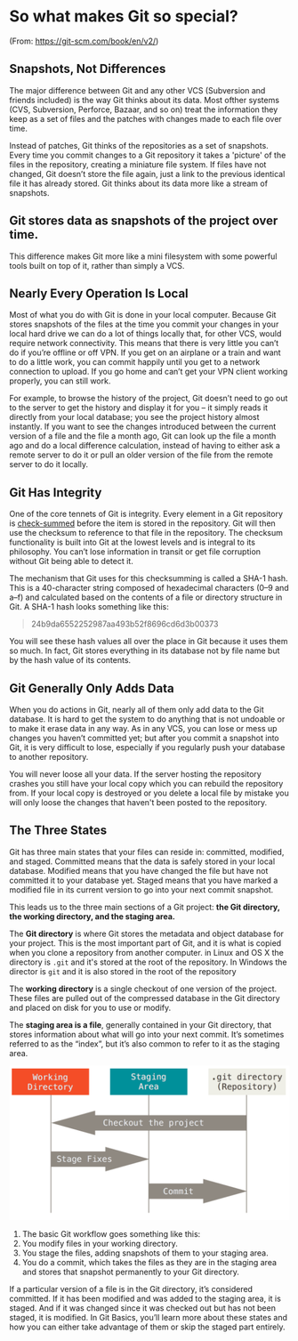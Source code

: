 # So what makes Git so special?

(From: https://git-scm.com/book/en/v2/)

## Snapshots, Not Differences

The major difference between Git and any other VCS (Subversion and friends included) is the way Git thinks about its data. Most ofther systems (CVS, Subversion, Perforce, Bazaar, and so on) treat the information they keep as a set of files and the patches with changes made to each file over time.

Instead of patches, Git thinks of the repositories as a set of snapshots. Every time you commit changes to a Git repository it takes a 'picture' of the files in the repository, creating a miniature file system. If files have not changed, Git doesn’t store the file again, just a link to the previous identical file it has already stored. Git thinks about its data more like a stream of snapshots.

## Git stores data as snapshots of the project over time.

This difference makes Git more like a mini filesystem with some powerful tools built on top of it, rather than simply a VCS.

## Nearly Every Operation Is Local

Most of what you do with Git is done in your local computer.  Because Git stores snapshots of the files at the time you commit your changes in your local hard drive we can do a lot of things locally that, for other VCS, would require network connectivity. This means that there is very little you can’t do if you’re offline or off VPN. If you get on an airplane or a train and want to do a little work, you can commit happily until you get to a network connection to upload. If you go home and can’t get your VPN client working properly, you can still work. 

For example, to browse the history of the project, Git doesn’t need to go out to the server to get the history and display it for you – it simply reads it directly from your local database; you see the project history almost instantly. If you want to see the changes introduced between the current version of a file and the file a month ago, Git can look up the file a month ago and do a local difference calculation, instead of having to either ask a remote server to do it or pull an older version of the file from the remote server to do it locally.

## Git Has Integrity

One of the core tennets of Git is integrity. Every element in a Git repository is [check-summed](https://www.wikiwand.com/en/Checksum) before the item is stored in the repository. Git will then use the checksum to reference to that file in the repository. The checksum functionality is built into Git at the lowest levels and is integral to its philosophy. You can’t lose information in transit or get file corruption without Git being able to detect it.

The mechanism that Git uses for this checksumming is called a SHA-1 hash. This is a 40-character string composed of hexadecimal characters (0–9 and a–f) and calculated based on the contents of a file or directory structure in Git. A SHA-1 hash looks something like this:

> 24b9da6552252987aa493b52f8696cd6d3b00373

You will see these hash values all over the place in Git because it uses them so much. In fact, Git stores everything in its database not by file name but by the hash value of its contents.

## Git Generally Only Adds Data

When you do actions in Git, nearly all of them only add data to the Git database. It is hard to get the system to do anything that is not undoable or to make it erase data in any way. As in any VCS, you can lose or mess up changes you haven’t committed yet; but after you commit a snapshot into Git, it is very difficult to lose, especially if you regularly push your database to another repository.

You will never loose all your data. If the server hosting the repository crashes you still have your local copy which you can rebuild the repository from.  If your local copy is destroyed or you delete a local file by mistake you will only loose the changes that haven't been posted to the repository.

## The Three States

Git has three main states that your files can reside in: committed, modified, and staged. Committed means that the data is safely stored in your local database. Modified means that you have changed the file but have not committed it to your database yet. Staged means that you have marked a modified file in its current version to go into your next commit snapshot.

This leads us to the three main sections of a Git project: **the Git directory, the working directory, and the staging area.**

The **Git directory** is where Git stores the metadata and object database for your project. This is the most important part of Git, and it is what is copied when you clone a repository from another computer. in Linux and OS X the directory is `.git` and it's stored at the root of the repository. In Windows the director is `git` and it is also stored in the root of the repository

The **working directory** is a single checkout of one version of the project. These files are pulled out of the compressed database in the Git directory and placed on disk for you to use or modify.

The **staging area is a file**, generally contained in your Git directory, that stores information about what will go into your next commit. It’s sometimes referred to as the “index”, but it’s also common to refer to it as the staging area.

![Three States of Files on Git](images/areas.png)

1. The basic Git workflow goes something like this:
2. You modify files in your working directory.
3. You stage the files, adding snapshots of them to your staging area.
4. You do a commit, which takes the files as they are in the staging area and stores that snapshot permanently to your Git directory.

If a particular version of a file is in the Git directory, it’s considered committed. If it has been modified and was added to the staging area, it is staged. And if it was changed since it was checked out but has not been staged, it is modified. In Git Basics, you’ll learn more about these states and how you can either take advantage of them or skip the staged part entirely.

